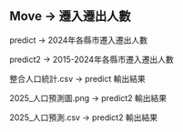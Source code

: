 ## **Move -> 遷入遷出人數**

predict -> 2024年各縣市遷入遷出人數

predict2 -> 2015-2024年各縣市遷入遷出人數

整合人口統計.csv -> predict 輸出結果

2025_人口預測圖.png -> predict2 輸出結果

2025_人口預測.csv -> predict2 輸出結果